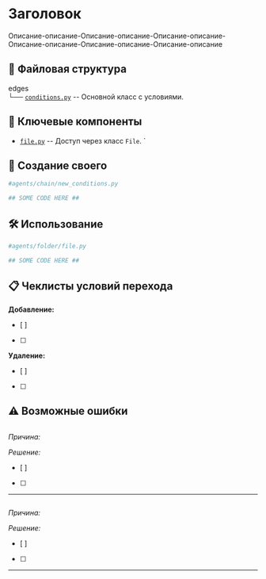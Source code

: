 # Заголовок
Описание-описание-Описание-описание-Описание-описание-Описание-описание-Описание-описание-Описание-описание

## 📁 Файловая структура
edges\
└── [`conditions.py`](conditions.py) -- Основной класс с условиями.

## 🧩 Ключевые компоненты
- [`file.py`](file.py) -- Доступ через класс `File`. `

## 🎨 Создание своего
```python
#agents/chain/new_conditions.py

## SOME CODE HERE ##
```
## 🛠️ Использование
```python
#agents/folder/file.py

## SOME CODE HERE ##
```

## 📋 Чеклисты условий перехода

**Добавление:**
- [ ] 
- [ ] 

**Удаление:**
- [ ] 
- [ ] 

## ⚠️ Возможные ошибки

```bash

```
_Причина:_ 

_Решение:_ 
- [ ] 
- [ ] 
---

```bash

```
_Причина:_ 

_Решение:_ 
- [ ] 
- [ ] 
---